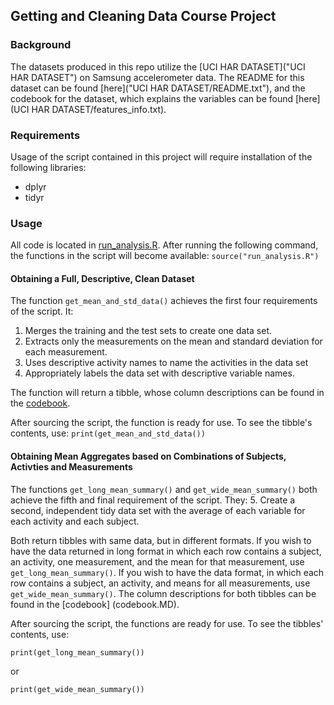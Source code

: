 ## Getting and Cleaning Data Course Project

### Background
The datasets produced in this repo utilize the [UCI HAR DATASET]("UCI HAR DATASET") on Samsung accelerometer data. The README for this dataset can be found [here]("UCI HAR DATASET/README.txt"), and the codebook for the dataset, which explains the variables can be found [here](UCI HAR DATASET/features_info.txt). 

### Requirements
Usage of the script contained in this project will require installation of the following libraries: 
* dplyr
* tidyr

### Usage
All code is located in [run_analysis.R](run_analysis.R). After running the following command, the functions in the script will become available: 
```source("run_analysis.R")```

#### Obtaining a Full, Descriptive, Clean Dataset
The function `get_mean_and_std_data()` achieves the first four requirements of the script. It:
  1. Merges the training and the test sets to create one data set.
  2. Extracts only the measurements on the mean and standard deviation for each measurement.
  3. Uses descriptive activity names to name the activities in the data set
  4. Appropriately labels the data set with descriptive variable names.

The function will return a tibble, whose column descriptions can be found in the [codebook](codebook.MD). 

After sourcing the script, the function is ready for use. To see the tibble's contents, use: 
```print(get_mean_and_std_data())```

#### Obtaining Mean Aggregates based on Combinations of Subjects, Activties and Measurements
The functions `get_long_mean_summary()` and `get_wide_mean_summary()` both achieve the fifth and final requirement of the script. They: 
5. Create a second, independent tidy data set with the average of each variable for each activity and each subject.

Both return tibbles with same data, but in different formats. If you wish to have the data returned in long format in which each row contains a subject, an activity, one measurement, and the mean for that measurement, use `get_long_mean_summary()`. If you wish to have the data format, in which each row contains a subject, an activity, and means for all measurements, use `get_wide_mean_summary()`. The column descriptions for both tibbles can be found in the [codebook] (codebook.MD). 

After sourcing the script, the functions are ready for use. To see the tibbles' contents, use: 

```print(get_long_mean_summary())```

or 

```print(get_wide_mean_summary())```
